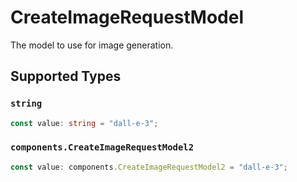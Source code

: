 # CreateImageRequestModel

The model to use for image generation.


## Supported Types

### `string`

```typescript
const value: string = "dall-e-3";
```

### `components.CreateImageRequestModel2`

```typescript
const value: components.CreateImageRequestModel2 = "dall-e-3";
```

